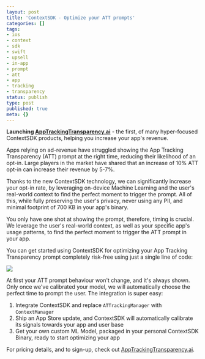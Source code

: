 ```yaml
---
layout: post
title: 'ContextSDK - Optimize your ATT prompts'
categories: []
tags:
- ios
- context
- sdk
- swift
- upsell
- in-app
- prompt
- att
- app
- tracking
- transparency
status: publish
type: post
published: true
meta: {}
---
```


**Launching [AppTrackingTransparency.ai](https://apptrackingtransparency.ai)** - the first, of many hyper-focused ContextSDK products, helping you increase your app's revenue.

Apps relying on ad-revenue have struggled showing the App Tracking Transparency (ATT) prompt at the right time, reducing their likelihood of an opt-in. Large players in the market have shared that an increase of 10% ATT opt-in can increase their revenue by 5-7%.

Thanks to the new ContextSDK technology, we can significantly increase your opt-in rate, by leveraging on-device Machine Learning and the user's real-world context to find the perfect moment to trigger the prompt. All of this, while fully preserving the user's privacy, never using any PII, and minimal footprint of 700 KB in your app's binary.

You only have one shot at showing the prompt, therefore, timing is crucial. We leverage the user's real-world context, as well as your specific app's usage patterns, to find the perfect moment to trigger the ATT prompt in your app.

You can get started using ContextSDK for optimizing your App Tracking Transparency prompt completely risk-free using just a single line of code:

<img src="https://krausefx.com/assets/posts/context-sdk/att-code-sample.png">

At first your ATT prompt behaviour won't change, and it's always shown. Only once we've calibrated your model, we will automatically choose the perfect time to prompt the user. The integration is super easy:

1. Integrate ContextSDK and replace `ATTrackingManager` with `ContextManager`
2. Ship an App Store update, and ContextSDK will automatically calibrate its signals towards your app and user base
3. Get your own custom ML Model, packaged in your personal ContextSDK Binary, ready to start optimizing your app

For pricing details, and to sign-up, check out [AppTrackingTransparency.ai](https://apptrackingtransparency.ai).

